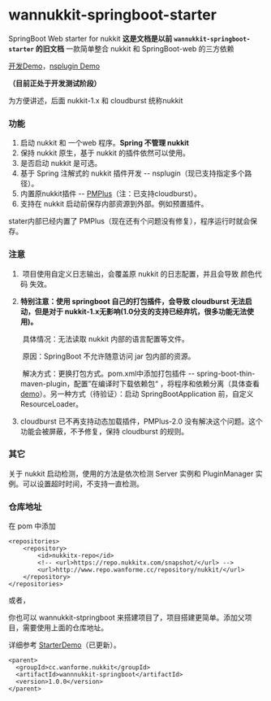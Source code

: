 # wannukkit-springboot-starter
SpringBoot Web starter for nukkit
**这是文档是以前 `wannukkit-springboot-starter` 的旧文档**
一款简单整合 nukkit 和 SpringBoot-web 的三方依赖



[开发Demo](https://github.com/WanneSimon/StarterDemo)，[nsplugin Demo](https://github.com/WanneSimon/StarterPluginDemo)

**（目前正处于开发测试阶段）**

为方便讲述，后面 nukkit-1.x 和 cloudburst 统称nukkit

### 功能

1. 启动 nukkit 和 一个web 程序。**Spring 不管理 nukkit**
2. 保持 nukkit 原生，基于 nukkit 的插件依然可以使用。
3. 是否启动 nukkit 是可选。
4. 基于 Spring 注解式的 nukkit 插件开发 -- nsplugin（现已支持指定多个路径）。
5. 内置原nukkit插件 -- [PMPlus](https://github.com/WanneSimon/PMPlus/tree/2.0/build)（注：已支持cloudburst）。
6. 支持在 nukkit 启动前保存内部资源到外部。例如预置插件。



stater内部已经内置了 PMPlus（现在还有个问题没有修复），程序运行时就会保存。

### 注意 

1. ​	项目使用自定义日志输出，会覆盖原 nukkit 的日志配置，并且会导致 颜色代码 失效。

2. **特别注意：使用 springboot 自己的打包插件，会导致 cloudburst 无法启动，但是对于 nukkit-1.x无影响(1.0分支的支持已经弃坑，很多功能无法使用)。**	

   ​	具体情况：无法读取 nukkit 内部的语言配置等文件。

   ​	原因：SpringBoot 不允许随意访问 jar 包内部的资源。

   ​	解决方式：更换打包方式。pom.xml中添加打包插件 -- spring-boot-thin-maven-plugin，配置”在编译时下载依赖包“ ，将程序和依赖分离（具体查看 [demo](https://github.com/WanneSimon/StarterDemo)）。另一种方式（待验证）：启动 SpringBootApplication 前，自定义 ResourceLoader。

3. cloudburst 已不再支持动态加载插件，PMPlus-2.0 没有解决这个问题。这个功能会被屏蔽，不予修复，保持 cloudburst 的规则。

### 其它

关于 nukkit 启动检测，使用的方法是依次检测 Server 实例和 PluginManager 实例。可以设置超时时间，不支持一直检测。



### 仓库地址

在 pom 中添加

	<repositories>
		<repository>
			<id>nukkitx-repo</id>
			<!-- <url>https://repo.nukkitx.com/snapshot/</url> -->
			<url>http://www.repo.wanforme.cc/repository/nukkit/</url>
		</repository>
	</repositories>
或者，

你也可以 wannukkit-stpringboot 来搭建项目了，项目搭建更简单。添加父项目，需要使用上面的仓库地址。

详细参考 [StarterDemo](https://github.com/WanneSimon/StarterDemo)（已更新）。

	<parent>
	  <groupId>cc.wanforme.nukkit</groupId>
	  <artifactId>wannnukkit-springboot</artifactId>
	  <version>1.0.0</version>
	</parent>
